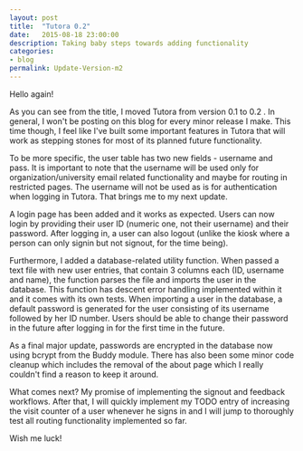 ```yaml
---
layout: post
title:  "Tutora 0.2"
date:   2015-08-18 23:00:00
description: Taking baby steps towards adding functionality
categories:
- blog
permalink: Update-Version-m2
---
```


Hello again!

As you can see from the title, I moved Tutora from version 0.1
to 0.2 . In general, I won't be posting on this blog for every
minor release I make. This time though, I feel like I've built
some important features in Tutora that will work as stepping
stones for most of its planned future functionality.

To be more specific, the user table has two new fields -
username and pass. It is important to note that the username
will be used only for organization/university email related
functionality and maybe for routing in restricted pages. The
username will not be used as is for authentication when logging
in Tutora. That brings me to my next update.

A login page has been added and it works as expected. Users
can now login by providing their user ID (numeric one, not
their username) and their password. After logging in, a user
can also logout (unlike the kiosk where a person can only
signin but not signout, for the time being).

Furthermore, I added a database-related utility function. When
passed a text file with new user entries, that contain 3 columns
each (ID, username and name), the function parses the file and
imports the user in the database. This function has descent error
handling implemented within it and it comes with its own tests. When
importing a user in the database, a default password is generated
for the user consisting of its username followed by her ID number.
Users should be able to change their password in the future
after logging in for the first time in the future.

As a final major update, passwords are encrypted in the database
now using bcrypt from the Buddy module. There has also been some
minor code cleanup which includes the removal of the about page
which I really couldn't find a reason to keep it around.

What comes next? My promise of implementing the signout and feedback
workflows. After that, I will quickly implement my TODO entry of
increasing the visit counter of a user whenever he signs in and I
will jump to thoroughly test all routing functionality implemented
so far.

Wish me luck!
